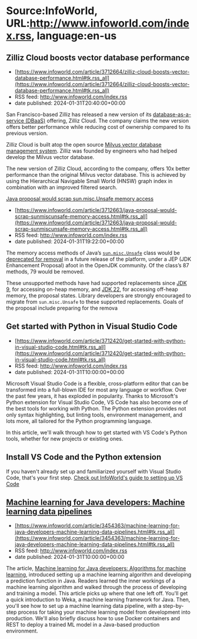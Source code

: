 # Source:InfoWorld, URL:http://www.infoworld.com/index.rss, language:en-us

## Zilliz Cloud boosts vector database performance
 - [https://www.infoworld.com/article/3712664/zilliz-cloud-boosts-vector-database-performance.html#tk.rss_all](https://www.infoworld.com/article/3712664/zilliz-cloud-boosts-vector-database-performance.html#tk.rss_all)
 - RSS feed: http://www.infoworld.com/index.rss
 - date published: 2024-01-31T20:40:00+00:00

<article>
	<section class="page">
<p>San Francisco-based Zilliz has released a new version of its <a href="https://www.infoworld.com/article/2611457/the-virtues-of-database-as-a-service.html">database-as-a-service (DBaaS)</a> offering, Zilliz Cloud. The company claims the new version offers better performance while reducing cost of ownership compared to its previous version.</p><p>Zilliz Cloud is built atop the open source <a href="https://github.com/milvus-io/milvus" rel="nofollow">Milvus vector database management system</a>. Zilliz was founded by engineers who had helped develop the Milvus vector database.</p><p>The new version of Zilliz Cloud, according to the company, offers 10x better performance than the original Milvus vector database. This is achieved by using the Hierarchical Navigable Small World (HNSW) graph index in combination with an improved filtered search.</p><p class="jumpTag"><a href="/article/3712664/zilliz-cloud-boosts-vector-database-performance.html#ju

## Java proposal would scrap sun.misc.Unsafe memory access
 - [https://www.infoworld.com/article/3712663/java-proposal-would-scrap-sunmiscunsafe-memory-access.html#tk.rss_all](https://www.infoworld.com/article/3712663/java-proposal-would-scrap-sunmiscunsafe-memory-access.html#tk.rss_all)
 - RSS feed: http://www.infoworld.com/index.rss
 - date published: 2024-01-31T19:22:00+00:00

<article>
	<section class="page">
<p>The memory access methods of Java’s <code><a href="https://www.infoworld.com/article/2952869/understanding-sun-misc-unsafe.html">sun.misc.Unsafe</a></code> class would be <a href="https://openjdk.org/jeps/8323072" rel="nofollow">deprecated for removal</a> in a future release of the platform, under a JEP (JDK Enhancement Proposal) afoot in the OpenJDK community. Of the class’s 87 methods, 79 would be removed.</p><p>These unsupported methods have had supported replacements since <a href="https://www.infoworld.com/article/3198989/the-road-to-java-9-the-current-status.html">JDK 9</a>, for accessing on-heap memory, and <a href="https://www.infoworld.com/article/3708329/jdk-22-the-new-features-in-java-22.html">JDK 22</a>, for accessing off-heap memory, the proposal states. Library developers are strongly encouraged to migrate from <code>sun.misc.Unsafe</code> to these supported replacements. Goals of the proposal include preparing for the remova

## Get started with Python in Visual Studio Code
 - [https://www.infoworld.com/article/3712420/get-started-with-python-in-visual-studio-code.html#tk.rss_all](https://www.infoworld.com/article/3712420/get-started-with-python-in-visual-studio-code.html#tk.rss_all)
 - RSS feed: http://www.infoworld.com/index.rss
 - date published: 2024-01-31T10:00:00+00:00

<article>
	<section class="page">
<p>Microsoft Visual Studio Code is a flexible, cross-platform editor that can be transformed into a full-blown IDE for most any language or workflow. Over the past few years, it has exploded in popularity. Thanks to Microsoft's Python extension for Visual Studio Code, VS Code has also become one of the best tools for working with Python. The Python extension provides not only syntax highlighting, but linting tools, environment management, and lots more, all tailored for the Python programming language.</p><p>In this article, we'll walk through how to get started with VS Code's Python tools, whether for new projects or existing ones.</p><h2 class="toc">Install VS Code and the Python extension</h2>
<p>If you haven't already set up and familiarized yourself with Visual Studio Code, that's your first step. <a href="https://www.infoworld.com/article/3213674/get-started-with-visual-studio-code.html">Check out InfoWorld's guide to setting up VS Code

## Machine learning for Java developers: Machine learning data pipelines
 - [https://www.infoworld.com/article/3454363/machine-learning-for-java-developers-machine-learning-data-pipelines.html#tk.rss_all](https://www.infoworld.com/article/3454363/machine-learning-for-java-developers-machine-learning-data-pipelines.html#tk.rss_all)
 - RSS feed: http://www.infoworld.com/index.rss
 - date published: 2024-01-31T10:00:00+00:00

<article>
	<section class="page">
<p>The article, <a href="https://www.infoworld.com/article/3224505/machine-learning-for-java-developers.html">Machine learning for Java developers: Algorithms for machine learning</a>, introduced setting up a machine learning algorithm and developing a prediction function in Java. Readers learned the inner workings of a machine learning algorithm and walked through the process of developing and training a model. This article picks up where that one left off. You'll get a quick introduction to Weka, a machine learning framework for Java. Then, you'll see how to set up a machine learning data pipeline, with a step-by-step process for taking your machine learning model from development into production. We'll also briefly discuss how to use Docker containers and REST to deploy a trained ML model in a Java-based production environment.</p><p class="jumpTag"><a href="/article/3454363/machine-learning-for-java-developers-machine-learning-data-pipeli

